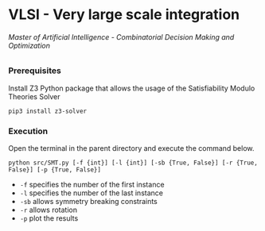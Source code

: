 # VLSI - Very large scale integration
###### Master of Artificial Intelligence - Combinatorial Decision Making and Optimization


### Prerequisites
Install Z3 Python package that allows the usage of the Satisfiability Modulo Theories Solver
```
pip3 install z3-solver
```


### Execution
Open the terminal in the parent directory and execute the command below.
```
python src/SMT.py [-f {int}] [-l {int}] [-sb {True, False}] [-r {True, False}] [-p {True, False}]
```
* `-f` specifies the number of the first instance
* `-l` specifies the number of the last instance
* `-sb` allows symmetry breaking constraints
* `-r` allows rotation
* `-p` plot the results



